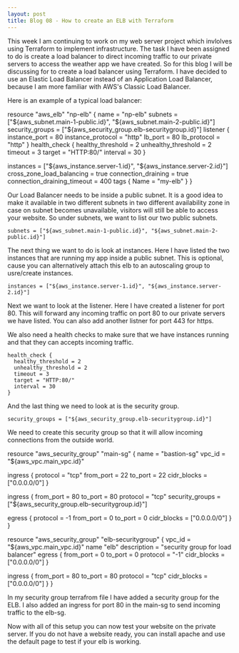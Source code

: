 ```yaml
---
layout: post
title: Blog 08 - How to create an ELB with Terraform
---
```


This week I am continuing to work on my web server project which invlolves using Terraform to implement infrastructure. The task I have been assigned to do is create a load balancer to direct incoming traffic to our private servers to access the weather app we have created. So for this blog I will be discussing for to create a load balancer using Terraform. I have decided to use an Elastic Load Balancer instead of an Application Load Balancer, because I am more familiar with AWS's Classic Load Balancer.

Here is an example of a typical load balancer:

resource "aws_elb" "np-elb" {
  name = "np-elb"
  subnets = ["${aws_subnet.main-1-public.id}", "${aws_subnet.main-2-public.id}"]
  security_groups = ["${aws_security_group.elb-securitygroup.id}"]
  listener {
    instance_port = 80
    instance_protocol = "http"
    lb_port = 80
    lb_protocol = "http"
  }
  health_check {
    healthy_threshold = 2
    unhealthy_threshold = 2
    timeout = 3
    target = "HTTP:80/"
    interval = 30
  }
  
  instances = ["${aws_instance.server-1.id}", "${aws_instance.server-2.id}"]
  cross_zone_load_balancing = true
  connection_draining = true
  connection_draining_timeout = 400
  tags {
    Name = "my-elb"
  }
}

Our Load Balancer needs to be inside a public subnet. It is a good idea to make it available in two different subnets in two different availability zone in case on subnet becomes unavailable, visitors will still be able to access your website. So under subnets, we want to list our two public subnets. 

    subnets = ["${aws_subnet.main-1-public.id}", "${aws_subnet.main-2-public.id}"]
    
The next thing we want to do is look at instances. Here I have listed the two instances that are running my app inside a public subnet. This is optional, cause you can alternatively attach this elb to an autoscaling group to usre/create instances.

    instances = ["${aws_instance.server-1.id}", "${aws_instance.server-2.id}"]
    
Next we want to look at the listener. Here I have created a listener for port 80. This will forward any incoming traffic on port 80 to our private servers we have listed. You can also add another listner for port 443 for https.

We also need a health checks to make sure that we have  instances running and that they can accepts incoming traffic.

    health_check {
      healthy_threshold = 2
      unhealthy_threshold = 2
      timeout = 3
      target = "HTTP:80/"
      interval = 30
    }
    
And the last thing we need to look at is the security group.

    security_groups = ["${aws_security_group.elb-securitygroup.id}"]
    
We need to create this security group so that it will allow incoming connections from the outside world.

resource "aws_security_group" "main-sg" {
  name   = "bastion-sg"
  vpc_id = "${aws_vpc.main_vpc.id}"

  ingress {
    protocol    = "tcp"
    from_port   = 22
    to_port     = 22
    cidr_blocks = ["0.0.0.0/0"]
  }
  
  ingress {
    from_port = 80
    to_port = 80
    protocol = "tcp"
    security_groups = ["${aws_security_group.elb-securitygroup.id}"]

  egress {
    protocol    = -1
    from_port   = 0 
    to_port     = 0 
    cidr_blocks = ["0.0.0.0/0"]
  }
}
	
resource "aws_security_group" "elb-securitygroup" {
  vpc_id = "${aws_vpc.main_vpc.id}"
  name "elb"
  description = "security group for load balancer"
  egress {
    from_port   = 0 
    to_port     = 0 
    protocol    = "-1"
    cidr_blocks = ["0.0.0.0/0"]
  }
  
  ingress {
    from_port   = 80
    to_port     = 80
    protocol    = "tcp"
    cidr_blocks = ["0.0.0.0/0"]
  }
}

In my security group terrafrom file I have added a security group for the ELB. I also added an ingress for port 80 in the main-sg to send incoming traffic to the elb-sg.

Now with all of this setup you can now test your website on the private server. If you do not have a website ready, you can install apache and use the default page to test if your elb is working.
    
